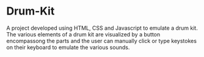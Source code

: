 # Drum-Kit

A project developed using HTML, CSS and Javascript to emulate a drum kit. The various elements of a drum kit are visualized by a button encompassong the parts and the user can manually click or type keystokes on their keyboard to emulate the various sounds.
